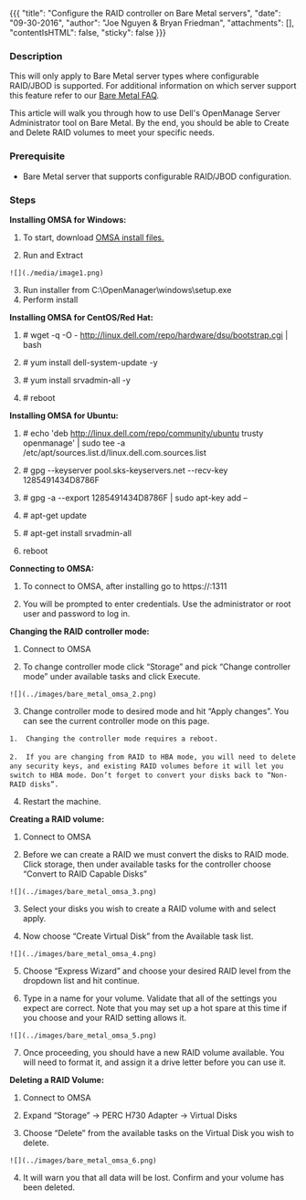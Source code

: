 
{{{
"title": "Configure the RAID controller on Bare Metal servers",
"date": "09-30-2016",
"author": "Joe Nguyen & Bryan Friedman",
"attachments": [],
"contentIsHTML": false,
"sticky": false
}}}


### Description

This will only apply to Bare Metal server types where configurable RAID/JBOD is supported. For additional information on which server support this feature refer to our [Bare Metal FAQ](link).

This article will walk you through how to use Dell's OpenManage Server Administrator tool on Bare Metal. By the end, you should be able to Create and Delete RAID volumes to meet your specific needs.

### Prerequisite

-   Bare Metal server that supports configurable RAID/JBOD configuration.

### Steps

**Installing OMSA for Windows:**

  1.  To start, download [OMSA install files.](http://www.dell.com/support/contents/us/en/04/article/Product-Support/Self-support-Knowledgebase/enterprise-resource-center/SystemsManagement/OMSA)

  2.  Run and Extract

    ![](./media/image1.png)


  3.  Run installer from C:\\OpenManager\\windows\\setup.exe
  4.  Perform install

**Installing OMSA for CentOS/Red Hat:**

1.  \# wget -q -O - http://linux.dell.com/repo/hardware/dsu/bootstrap.cgi | bash

2.  \# yum install dell-system-update -y

3.  \# yum install srvadmin-all -y

4.  \# reboot

**Installing OMSA for Ubuntu:**

1.  \# echo 'deb http://linux.dell.com/repo/community/ubuntu trusty openmanage' | sudo tee -a /etc/apt/sources.list.d/linux.dell.com.sources.list

2.  \# gpg --keyserver pool.sks-keyservers.net --recv-key 1285491434D8786F

3.  \# gpg -a --export 1285491434D8786F | sudo apt-key add –

4.  \# apt-get update

5.  \# apt-get install srvadmin-all

6.  reboot

**Connecting to OMSA:**

1.  To connect to OMSA, after installing go to https://<yourIPaddress>:1311

2.  You will be prompted to enter credentials. Use the administrator or root user and password to log in.

**Changing the RAID controller mode:**

  1.  Connect to OMSA

  2.  To change controller mode click “Storage” and pick “Change controller mode” under available tasks and click Execute.

    ![](../images/bare_metal_omsa_2.png)


  3.  Change controller mode to desired mode and hit “Apply changes”. You can see the current controller mode on this page.

    1.  Changing the controller mode requires a reboot.

    2.  If you are changing from RAID to HBA mode, you will need to delete any security keys, and existing RAID volumes before it will let you switch to HBA mode. Don’t forget to convert your disks back to “Non-RAID disks”.

  4.  Restart the machine.

**Creating a RAID volume:**

  1.  Connect to OMSA

  2.  Before we can create a RAID we must convert the disks to RAID mode. Click storage, then under available tasks for the controller choose “Convert to RAID Capable Disks”

    ![](../images/bare_metal_omsa_3.png)


  3.  Select your disks you wish to create a RAID volume with and select apply.

  4.  Now choose “Create Virtual Disk” from the Available task list.

    ![](../images/bare_metal_omsa_4.png)


  5.  Choose “Express Wizard” and choose your desired RAID level from the dropdown list and hit continue.

  6.  Type in a name for your volume. Validate that all of the settings you expect are correct. Note that you may set up a hot spare at this time if you choose and your RAID setting allows it.

    ![](../images/bare_metal_omsa_5.png)


  7.  Once proceeding, you should have a new RAID volume available. You will need to format it, and assign it a drive letter before you can use it.

**Deleting a RAID Volume:**

  1.  Connect to OMSA

  2.  Expand “Storage” -&gt; PERC H730 Adapter -&gt; Virtual Disks

  3.  Choose “Delete” from the available tasks on the Virtual Disk you wish to delete.

    ![](../images/bare_metal_omsa_6.png)


  4.  It will warn you that all data will be lost. Confirm and your volume has been deleted.

